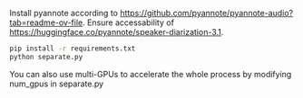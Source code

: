 Install pyannote according to https://github.com/pyannote/pyannote-audio?tab=readme-ov-file.
Ensure accessability of https://huggingface.co/pyannote/speaker-diarization-3.1.
```bash
pip install -r requirements.txt
python separate.py
```
You can also use multi-GPUs to accelerate the whole process by modifying num_gpus in separate.py
